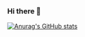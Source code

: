 ### Hi there 👋

[![Anurag's GitHub stats](https://github-readme-stats.vercel.app/api?username=zeeshan-ahmad-khan)](https://github.com/zeeshan-ahmad-khan)
